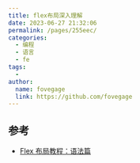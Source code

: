 ```yaml
---
title: flex布局深入理解
date: 2023-06-27 21:32:06
permalink: /pages/255eec/
categories:
  - 编程
  - 语言
  - fe
tags:
  - 
author: 
  name: fovegage
  link: https://github.com/fovegage
---
```

## 参考

- [Flex 布局教程：语法篇](http://www.ruanyifeng.com/blog/2015/07/flex-grammar.html)